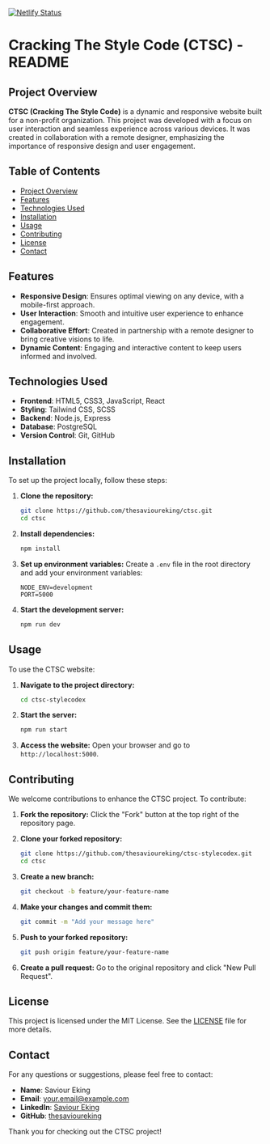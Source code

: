 [![Netlify Status](https://api.netlify.com/api/v1/badges/c9debe7c-3a83-4e47-84cf-f04ea1465634/deploy-status)](https://app.netlify.com/sites/stylecodex/deploys)

# Cracking The Style Code (CTSC) - README

## Project Overview

**CTSC (Cracking The Style Code)** is a dynamic and responsive website built for a non-profit organization. This project was developed with a focus on user interaction and seamless experience across various devices. It was created in collaboration with a remote designer, emphasizing the importance of responsive design and user engagement.

## Table of Contents
- [Project Overview](#project-overview)
- [Features](#features)
- [Technologies Used](#technologies-used)
- [Installation](#installation)
- [Usage](#usage)
- [Contributing](#contributing)
- [License](#license)
- [Contact](#contact)

## Features
- **Responsive Design**: Ensures optimal viewing on any device, with a mobile-first approach.
- **User Interaction**: Smooth and intuitive user experience to enhance engagement.
- **Collaborative Effort**: Created in partnership with a remote designer to bring creative visions to life.
- **Dynamic Content**: Engaging and interactive content to keep users informed and involved.

## Technologies Used
- **Frontend**: HTML5, CSS3, JavaScript, React
- **Styling**: Tailwind CSS, SCSS
- **Backend**: Node.js, Express
- **Database**: PostgreSQL
- **Version Control**: Git, GitHub

## Installation
To set up the project locally, follow these steps:

1. **Clone the repository:**
   ```bash
   git clone https://github.com/thesavioureking/ctsc.git
   cd ctsc
   ```

2. **Install dependencies:**
   ```bash
   npm install
   ```

3. **Set up environment variables:**
   Create a `.env` file in the root directory and add your environment variables:
   ```env
   NODE_ENV=development
   PORT=5000
   ```

4. **Start the development server:**
   ```bash
   npm run dev
   ```

## Usage
To use the CTSC website:

1. **Navigate to the project directory:**
   ```bash
   cd ctsc-stylecodex
   ```

2. **Start the server:**
   ```bash
   npm run start
   ```

3. **Access the website:**
   Open your browser and go to `http://localhost:5000`.

## Contributing
We welcome contributions to enhance the CTSC project. To contribute:

1. **Fork the repository:**
   Click the "Fork" button at the top right of the repository page.

2. **Clone your forked repository:**
   ```bash
   git clone https://github.com/thesavioureking/ctsc-stylecodex.git
   cd ctsc
   ```

3. **Create a new branch:**
   ```bash
   git checkout -b feature/your-feature-name
   ```

4. **Make your changes and commit them:**
   ```bash
   git commit -m "Add your message here"
   ```

5. **Push to your forked repository:**
   ```bash
   git push origin feature/your-feature-name
   ```

6. **Create a pull request:**
   Go to the original repository and click "New Pull Request".

## License
This project is licensed under the MIT License. See the [LICENSE](LICENSE) file for more details.

## Contact
For any questions or suggestions, please feel free to contact:

- **Name**: Saviour Eking
- **Email**: [your.email@example.com](mailto:saviour.eking@outlook.com)
- **LinkedIn**: [Saviour Eking](https://www.linkedin.com/in/saviour-eking/)
- **GitHub**: [thesavioureking](https://github.com/thesavioureking)

Thank you for checking out the CTSC project!
